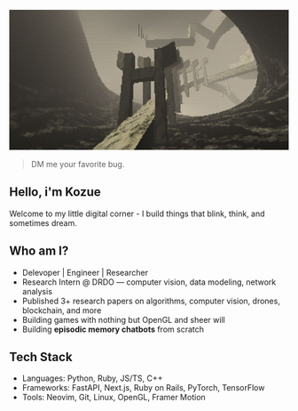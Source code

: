 <p align="center">
    <img width="100%" height="10%" src="Whose%20dream%20is%20it_.jpg">
</p>
  
>DM me your favorite bug.
  
## Hello, i'm Kozue

Welcome to my little digital corner - I build things that blink, think, and sometimes dream.

## Who am I?
- Delevoper | Engineer | Researcher
- Research Intern @ DRDO — computer vision, data modeling, network analysis
- Published 3+ research papers on algorithms, computer vision, drones, blockchain, and more
- Building games with nothing but OpenGL and sheer will
- Building **episodic memory chatbots** from scratch

## Tech Stack

- Languages:    Python, Ruby, JS/TS, C++
- Frameworks:   FastAPI, Next.js, Ruby on Rails, PyTorch, TensorFlow
- Tools:        Neovim, Git, Linux, OpenGL, Framer Motion
